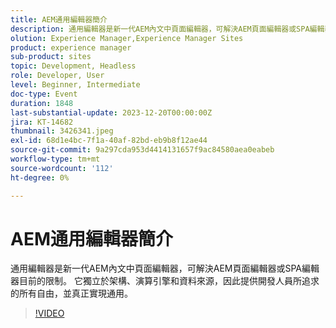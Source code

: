 ```yaml
---
title: AEM通用編輯器簡介
description: 通用編輯器是新一代AEM內文中頁面編輯器，可解決AEM頁面編輯器或SPA編輯器目前的限制。 它獨立於架構、演算引擎和資料來源，因此提供開發人員所追求的所有自由，並真正實現通用。
olution: Experience Manager,Experience Manager Sites
product: experience manager
sub-product: sites
topic: Development, Headless
role: Developer, User
level: Beginner, Intermediate
doc-type: Event
duration: 1848
last-substantial-update: 2023-12-20T00:00:00Z
jira: KT-14682
thumbnail: 3426341.jpeg
exl-id: 68d1e4bc-7f1a-40af-82bd-eb9b8f12ae44
source-git-commit: 9a297cda953d4414131657f9ac84580aea0eabeb
workflow-type: tm+mt
source-wordcount: '112'
ht-degree: 0%

---
```


# AEM通用編輯器簡介

通用編輯器是新一代AEM內文中頁面編輯器，可解決AEM頁面編輯器或SPA編輯器目前的限制。 它獨立於架構、演算引擎和資料來源，因此提供開發人員所追求的所有自由，並真正實現通用。

>[!VIDEO](https://video.tv.adobe.com/v/3456480/?learn=on&captions=chi_hant)
